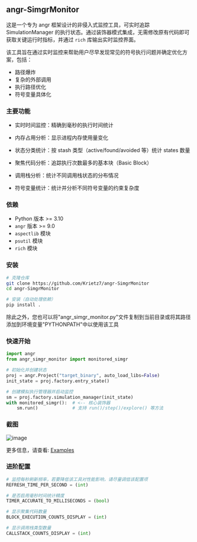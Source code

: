 ## angr-SimgrMonitor
这是一个专为 angr 框架设计的非侵入式监控工具，可实时追踪 SimulationManager 的执行状态。通过装饰器模式集成，无需修改原有代码即可获取关键运行时指标，并通过 `rich` 库输出实时监控界面。

该工具旨在通过实时监控来帮助用户尽早发现常见的符号执行问题并确定优化方案，包括：
- 路径爆炸
- 复杂的外部调用
- 执行路径优化
- 符号变量具体化

### 主要功能
- 实时时间监控：精确到毫秒的执行时间统计

- 内存占用分析：显示进程内存使用量变化

- 状态分类统计：按 stash 类型（active/found/avoided 等）统计 states 数量

- 聚焦代码分析：追踪执行次数最多的基本块（Basic Block）

- 调用栈分析：统计不同调用栈状态的分布情况

- 符号变量统计：统计并分析不同符号变量的约束复杂度

### 依赖
- Python 版本 >= 3.10
- `angr` 版本 >= 9.0
- `aspectlib` 模块
- `psutil` 模块
- `rich` 模块

### 安装

```bash
# 克隆仓库
git clone https://github.com/Krietz7/angr-SimgrMonitor
cd angr-SimgrMonitor

# 安装（自动处理依赖）
pip install .
```

除此之外，您也可以将"angr_simgr_monitor.py"文件复制到当前目录或将其路径添加到环境变量"PYTHONPATH"中以使用该工具


### 快速开始

```python
import angr
from angr_simgr_monitor import monitored_simgr

# 初始化并创建状态
proj = angr.Project("target_binary", auto_load_libs=False)
init_state = proj.factory.entry_state()

# 创建模拟执行管理器并启动监控
sm = proj.factory.simulation_manager(init_state)
with monitored_simgr():  # <-- 核心装饰器
    sm.run()             # 支持 run()/step()/explore() 等方法
```
### 截图
![image](https://github.com/user-attachments/assets/091f2363-671a-46ba-bddd-fab4be9d3722)

更多信息，请查看: [Examples](./Examples)



### 进阶配置
```python
# 监控每秒刷新频率，若要降低该工具对性能影响，请尽量调低该配置项
REFRESH_TIME_PER_SECOND = (int)

# 是否启用毫秒时间统计精度
TIMER_ACCURATE_TO_MILLISECONDS = (bool)

# 显示聚集代码数量
BLOCK_EXECUTION_COUNTS_DISPLAY = (int)

# 显示调用栈类型数量
CALLSTACK_COUNTS_DISPLAY = (int)
```

